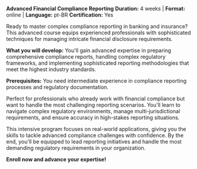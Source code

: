 **Advanced Financial Compliance Reporting**
**Duration:** 4 weeks | **Format:** online | **Language:** pt-BR
**Certification:** Yes

Ready to master complex compliance reporting in banking and insurance? This advanced course equips experienced professionals with sophisticated techniques for managing intricate financial disclosure requirements.

**What you will develop:**
You'll gain advanced expertise in preparing comprehensive compliance reports, handling complex regulatory frameworks, and implementing sophisticated reporting methodologies that meet the highest industry standards.

**Prerequisites:**
You need intermediate experience in compliance reporting processes and regulatory documentation.

Perfect for professionals who already work with financial compliance but want to handle the most challenging reporting scenarios. You'll learn to navigate complex regulatory environments, manage multi-jurisdictional requirements, and ensure accuracy in high-stakes reporting situations.

This intensive program focuses on real-world applications, giving you the skills to tackle advanced compliance challenges with confidence. By the end, you'll be equipped to lead reporting initiatives and handle the most demanding regulatory requirements in your organization.

**Enroll now and advance your expertise!**